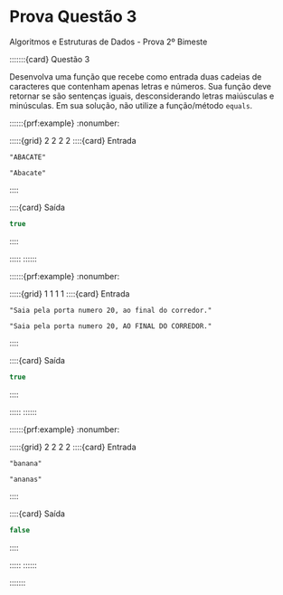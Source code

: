 # Prova Questão 3

Algoritmos e Estruturas de Dados - Prova 2º Bimeste

:::::::{card} Questão 3

Desenvolva uma função que recebe como entrada duas cadeias de caracteres que contenham apenas letras e números. Sua função deve retornar se são sentenças iguais, desconsiderando letras maiúsculas e minúsculas. Em sua solução, não utilize a função/método `equals`.

::::::{prf:example}
:nonumber:
<!-- :class: dropdown -->

:::::{grid} 2 2 2 2
::::{card} Entrada
```
"ABACATE"
```
```
"Abacate"
```
::::

::::{card} Saída
```c
true
```
::::

:::::
::::::

::::::{prf:example}
:nonumber:
<!-- :class: dropdown -->

:::::{grid} 1 1 1 1
::::{card} Entrada
```
"Saia pela porta numero 20, ao final do corredor."
```
```
"Saia pela porta numero 20, AO FINAL DO CORREDOR."
```
::::

::::{card} Saída
```c
true
```
::::

:::::
::::::

::::::{prf:example}
:nonumber:
<!-- :class: dropdown -->

:::::{grid} 2 2 2 2
::::{card} Entrada
```
"banana"
```
```
"ananas"
```
::::

::::{card} Saída
```c
false
```
::::

:::::
::::::

:::::::

